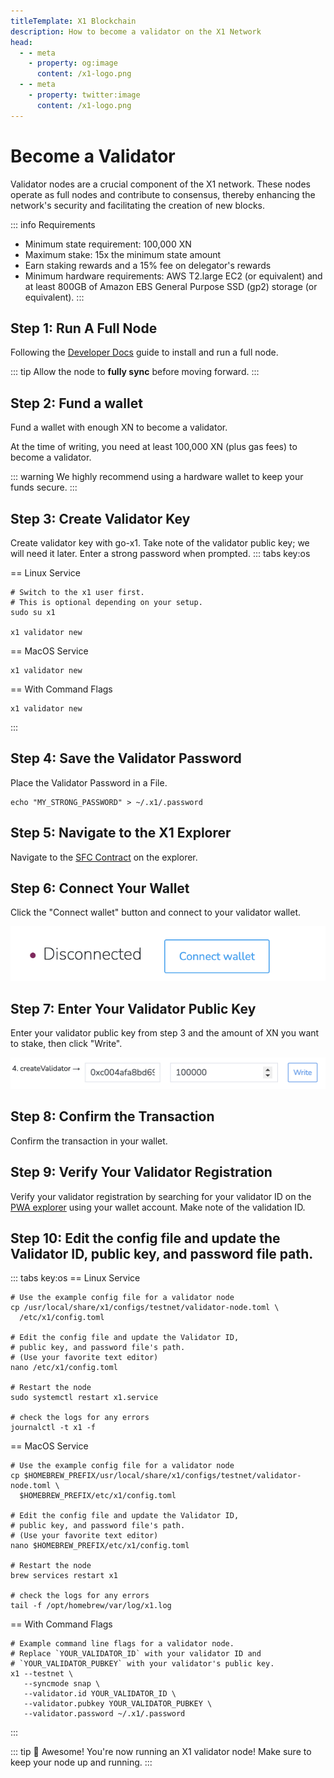 ```yaml
---
titleTemplate: X1 Blockchain
description: How to become a validator on the X1 Network
head:
  - - meta
    - property: og:image
      content: /x1-logo.png
  - - meta
    - property: twitter:image
      content: /x1-logo.png
---
```


# Become a Validator

Validator nodes are a crucial component of the X1 network.
These nodes operate as full nodes and contribute to consensus,
thereby enhancing the network's security and facilitating the creation of new blocks.

::: info Requirements

- Minimum state requirement: 100,000 XN
- Maximum stake: 15x the minimum state amount
- Earn staking rewards and a 15% fee on delegator's rewards
- Minimum hardware requirements: AWS T2.large EC2 (or equivalent) and at least
  800GB of Amazon EBS General Purpose SSD (gp2) storage (or equivalent).
:::

## Step 1: Run A Full Node

Following the [Developer Docs](./getting-started) guide to install and run a full node. 

::: tip 
Allow the node to **fully sync** before moving forward.
:::

## Step 2: Fund a wallet

Fund a wallet with enough XN to become a validator. 

At the time of writing, you need at least 100,000 XN (plus gas fees) to become a validator.

::: warning
We highly recommend using a hardware wallet to keep your funds secure.
:::

## Step 3: Create Validator Key

Create validator key with go-x1. Take note of the validator public key; we will need it later. Enter a strong password when prompted.
::: tabs key:os

== Linux Service

```shell [Linux Service]
# Switch to the x1 user first.
# This is optional depending on your setup.
sudo su x1

x1 validator new
```

== MacOS Service

```shell [MacOS Service]
x1 validator new
```

== With Command Flags

```shell [With Command Flags]
x1 validator new
```
:::

## Step 4: Save the Validator Password

Place the Validator Password in a File.

```shell
echo "MY_STRONG_PASSWORD" > ~/.x1/.password
```

## Step 5: Navigate to the X1 Explorer

Navigate to the [SFC Contract](https://explorer.x1-testnet.xen.network/address/0xFC00FACE00000000000000000000000000000000/write-contract#address-tabs) on the explorer.

## Step 6: Connect Your Wallet

Click the "Connect wallet" button and connect to your validator wallet.

[![Connect wallet](connect-wallet.png)](connect-wallet.png)

## Step 7: Enter Your Validator Public Key

Enter your validator public key from step 3 and the amount of XN you want to stake, then click "Write".

[![Connect wallet](create-validator.png)](create-validator.png)

## Step 8: Confirm the Transaction

Confirm the transaction in your wallet.

## Step 9: Verify Your Validator Registration

Verify your validator registration by searching for your validator ID on the [PWA explorer](https://pwa-explorer.x1-testnet.xen.network/staking) using your wallet account.
Make note of the validation ID.

## Step 10: Edit the config file and update the Validator ID, public key, and password file path.

::: tabs key:os
== Linux Service

```shell [Linux Service]
# Use the example config file for a validator node
cp /usr/local/share/x1/configs/testnet/validator-node.toml \
  /etc/x1/config.toml

# Edit the config file and update the Validator ID,
# public key, and password file's path.
# (Use your favorite text editor)
nano /etc/x1/config.toml

# Restart the node
sudo systemctl restart x1.service

# check the logs for any errors
journalctl -t x1 -f
```

== MacOS Service

```shell [MacOS Service]
# Use the example config file for a validator node
cp $HOMEBREW_PREFIX/usr/local/share/x1/configs/testnet/validator-node.toml \
  $HOMEBREW_PREFIX/etc/x1/config.toml

# Edit the config file and update the Validator ID,
# public key, and password file's path.
# (Use your favorite text editor)
nano $HOMEBREW_PREFIX/etc/x1/config.toml

# Restart the node
brew services restart x1

# check the logs for any errors
tail -f /opt/homebrew/var/log/x1.log
```

== With Command Flags

```shell [With Command Flags]
# Example command line flags for a validator node.
# Replace `YOUR_VALIDATOR_ID` with your validator ID and
# `YOUR_VALIDATOR_PUBKEY` with your validator's public key.
x1 --testnet \
   --syncmode snap \
   --validator.id YOUR_VALIDATOR_ID \
   --validator.pubkey YOUR_VALIDATOR_PUBKEY \
   --validator.password ~/.x1/.password
```

:::

::: tip 🎉 Awesome!
You're now running an X1 validator node! Make sure to keep your node up and running.
:::
